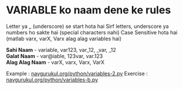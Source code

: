 
# VARIABLE ko naam dene ke rules


Letter ya _ (underscore) se start hota hai
Sirf letters, underscore ya numbers ho sakte hai (special characters nahi)
Case Sensitive hota hai (matlab varx, varX, Varx alag alag variables hai)

**Sahi Naam** - variable,  var123,  var_12,  _var,  _12  
**Galat Naam** - var@iable, 123var, var.123  
**Alag Alag Naam** - varX, varx, Varx, VarX  

Example : [navgurukul.org/python/variables-2.py](http://navgurukul.org/python/variables-2.py)
Exercise  : [navgurukul.org/python/variables-b.py](http://navgurukul.org/python/variables-b.py)

